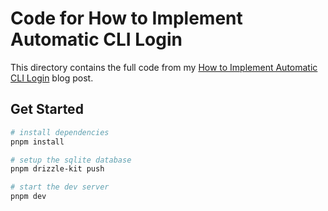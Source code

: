 # Code for How to Implement Automatic CLI Login

This directory contains the full code from my
[How to Implement Automatic CLI Login](https://ryanmartin.me/articles/cli-login)
blog post.

## Get Started

```bash
# install dependencies
pnpm install

# setup the sqlite database
pnpm drizzle-kit push

# start the dev server
pnpm dev
```
